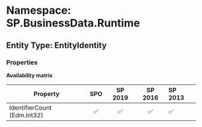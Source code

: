 # Namespace: SP.BusinessData.Runtime

## Entity Type: EntityIdentity

### Properties

**Availability matrix**

Property | SPO | SP 2019 | SP 2016 | SP 2013
----------|:---:|:-------:|:-------:|:-------
IdentifierCount (Edm.Int32) | ✅ | ✅ | ✅ | ✅

